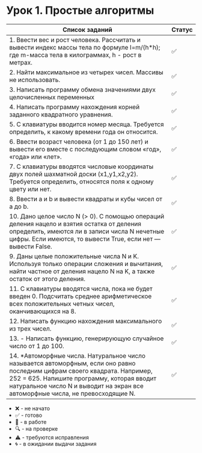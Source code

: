 # Урок 1. Простые алгоритмы

| Список заданий                                                                                                                                                                                                                                                | Статус             |
| ------------------------------------------------------------------------------------------------------------------------------------------------------------------------------------------------------------------------------------------------------------- | ------------------ |
| 1. Ввести вес и рост человека. Рассчитать и вывести индекс массы тела по формуле I=m/(h\*h); где m-масса тела в килограммах, h - рост в метрах.                                                                                                               | :white_check_mark: |
| 2. Найти максимальное из четырех чисел. Массивы не использовать.                                                                                                                                                                                              | :white_check_mark: |
| 3. Написать программу обмена значениями двух целочисленных переменных                                                                                                                                                                                         | :white_check_mark: |
| 4. Написать программу нахождения корней заданного квадратного уравнения.                                                                                                                                                                                      | :white_check_mark: |
| 5. С клавиатуры вводится номер месяца. Требуется определить, к какому времени года он относится.                                                                                                                                                              | :white_check_mark: |
| 6. Ввести возраст человека (от 1 до 150 лет) и вывести его вместе с последующим словом «год», «года» или «лет».                                                                                                                                               | :white_check_mark: |
| 7. С клавиатуры вводятся числовые координаты двух полей шахматной доски (x1,y1,x2,y2). Требуется определить, относятся поля к одному цвету или нет.                                                                                                           | :white_check_mark: |
| 8. Ввести a и b и вывести квадраты и кубы чисел от a до b.                                                                                                                                                                                                    | :white_check_mark: |
| 10. Дано целое число N (> 0). С помощью операций деления нацело и взятия остатка от деления определить, имеются ли в записи числа N нечетные цифры. Если имеются, то вывести True, если нет — вывести False.                                                  | :white_check_mark: |
| 9. Даны целые положительные числа N и K. Используя только операции сложения и вычитания, найти частное от деления нацело N на K, а также остаток от этого деления.                                                                                            | :white_check_mark: |
| 11. С клавиатуры вводятся числа, пока не будет введен 0. Подсчитать среднее арифметическое всех положительных четных чисел, оканчивающихся на 8.                                                                                                              | :white_check_mark: |
| 12. Написать функцию нахождения максимального из трех чисел.                                                                                                                                                                                                  | :white_check_mark: |
| 13. - Написать функцию, генерирующую случайное число от 1 до 100.                                                                                                                                                                                             | :white_check_mark: |
| 14. \*Автоморфные числа. Натуральное число называется автоморфным, если оно равно последним цифрам своего квадрата. Например, 252 = 625. Напишите программу, которая вводит натуральное число N и выводит на экран все автоморфные числа, не превосходящие N. | :white_check_mark: |

-   :x: - не начато
-   :white_check_mark: - готово
-   :memo: - в работе
-   :mag: - на проверке
-   :warning: - требуются исправления
-   :cyclone: - в ожидании выдачи задания
